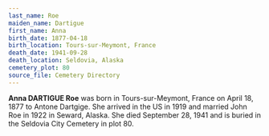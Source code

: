 ```yaml
---
last_name: Roe
maiden_name: Dartigue
first_name: Anna
birth_date: 1877-04-18
birth_location: Tours-sur-Meymont, France
death_date: 1941-09-28
death_location: Seldovia, Alaska
cemetery_plot: 80
source_file: Cemetery Directory
---
```

**Anna DARTIGUE Roe** was born in Tours-sur-Meymont, France on April 18, 1877 to Antone Dartgige.  She arrived in the US in 1919 and married John Roe in 1922 in Seward, Alaska. She died September 28, 1941 and is buried in the Seldovia City Cemetery in plot 80.  
